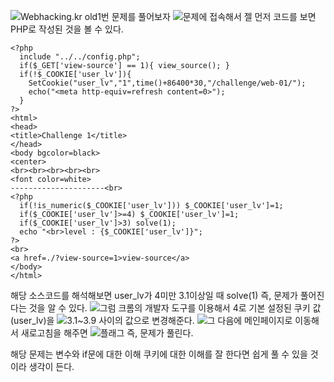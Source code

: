 ![](https://images.velog.io/images/dsph9245/post/c3f6b63e-b920-4ed0-b079-1bc32ca7c9c0/%EC%8A%A4%ED%81%AC%EB%A6%B0%EC%83%B7%202021-06-18%20%EC%98%A4%EC%A0%84%205.28.41.png)Webhacking.kr old1번 문제를 풀어보자
![](https://images.velog.io/images/dsph9245/post/37b7c8ae-1cd6-47c9-a6a3-1b5dc3135b96/%EC%8A%A4%ED%81%AC%EB%A6%B0%EC%83%B7%202021-06-18%20%EC%98%A4%EC%A0%84%205.29.00.png)문제에 접속해서 젤 먼저 코드를 보면 PHP로 작성된 것을 볼 수 있다.
```
<?php
  include "../../config.php";
  if($_GET['view-source'] == 1){ view_source(); }
  if(!$_COOKIE['user_lv']){
    SetCookie("user_lv","1",time()+86400*30,"/challenge/web-01/");
    echo("<meta http-equiv=refresh content=0>");
  }
?>
<html>
<head>
<title>Challenge 1</title>
</head>
<body bgcolor=black>
<center>
<br><br><br><br><br>
<font color=white>
---------------------<br>
<?php
  if(!is_numeric($_COOKIE['user_lv'])) $_COOKIE['user_lv']=1;
  if($_COOKIE['user_lv']>=4) $_COOKIE['user_lv']=1;
  if($_COOKIE['user_lv']>3) solve(1);
  echo "<br>level : {$_COOKIE['user_lv']}";
?>
<br>
<a href=./?view-source=1>view-source</a>
</body>
</html>
```
해당 소스코드를 해석해보면 user_lv가 4미만 3.1이상일 때 solve(1) 즉, 문제가 풀어진다는 것을 알 수 있다.
![](https://images.velog.io/images/dsph9245/post/860d402f-f5df-4e3d-a1a5-372ed0974b35/%EC%8A%A4%ED%81%AC%EB%A6%B0%EC%83%B7%202021-06-18%20%EC%98%A4%EC%A0%84%205.29.18.png)그럼 크롬의 개발자 도구를 이용해서 4로 기본 설정된 쿠키 값 (user_lv)을
![](https://images.velog.io/images/dsph9245/post/8a977a6d-5571-42d3-9898-c87909dbd956/%EC%8A%A4%ED%81%AC%EB%A6%B0%EC%83%B7%202021-06-18%20%EC%98%A4%EC%A0%84%205.29.26.png)3.1~3.9 사이의 값으로 변경해준다.
![](https://images.velog.io/images/dsph9245/post/ee8f6cf2-907d-4915-b4b7-a1f5967a5129/%EC%8A%A4%ED%81%AC%EB%A6%B0%EC%83%B7%202021-06-18%20%EC%98%A4%EC%A0%84%205.29.30.png)그 다음에 메인페이지로 이동해서 새로고침을 해주면
![](https://images.velog.io/images/dsph9245/post/f6c73a90-c709-4ccb-b1d4-4a52b1478155/%EC%8A%A4%ED%81%AC%EB%A6%B0%EC%83%B7%202021-06-18%20%EC%98%A4%EC%A0%84%205.29.35.png)플래그 즉, 문제가 풀린다.

해당 문제는 변수와 if문에 대한 이해 쿠키에 대한 이해를 잘 한다면 쉽게 풀 수 있을 것이라 생각이 든다. 
